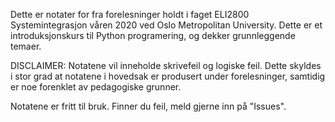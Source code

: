 Dette er notater for fra forelesninger holdt i faget ELI2800 Systemintegrasjon våren 2020 ved Oslo Metropolitan University. 
Dette er et introduksjonskurs til Python programering, og dekker grunnleggende temaer. 

DISCLAIMER:
Notatene vil inneholde skrivefeil og logiske feil. Dette skyldes i stor grad at notatene i hovedsak er produsert under forelesninger, samtidig 
er noe forenklet av pedagogiske grunner.


Notatene er fritt til bruk. Finner du feil, meld gjerne inn på "Issues".

